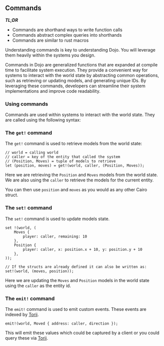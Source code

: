 ## Commands

**_TL;DR_**

- Commands are shorthand ways to write function calls
- Commands abstract complex queries into shorthands
- Commands are similar to rust macros

Understanding commands is key to understanding Dojo. You will leverage them heavily within the systems you design.

Commands in Dojo are generalized functions that are expanded at compile time to facilitate system execution. They provide a convenient way for systems to interact with the world state by abstracting common operations, such as retrieving or updating models, and generating unique IDs. By leveraging these commands, developers can streamline their system implementations and improve code readability.

### Using commands

Commands are used within systems to interact with the world state. They are called using the following syntax:

### The `get!` command

The `get!` command is used to retrieve models from the world state:

```rust,ignore
// world = calling world
// caller = key of the entity that called the system
// (Position, Moves) = tuple of models to retrieve
let (position, moves) = get!(world, caller, (Position, Moves));
```

Here we are retrieving the `Position` and `Moves` models from the world state. We are also using the `caller` to retrieve the models for the current entity.

You can then use `position` and `moves` as you would as any other Cairo struct.

### The `set!` command

The `set!` command is used to update models state.

```rust,ignore
set !(world, (
    Moves {
        player: caller, remaining: 10
    },
    Position {
        player: caller, x: position.x + 10, y: position.y + 10
    },
));

// If the structs are already defined it can also be written as:
set!(world, (moves, position));
```

Here we are updating the `Moves` and `Position` models in the world state using the `caller` as the entity id.

### The `emit!` command

The `emit!` command is used to emit custom events. These events are indexed by [Torii](../toolchain/torii/overview.md).

```rust,ignore
emit!(world, Moved { address: caller, direction });
```

This will emit these values which could be captured by a client or you could query these via [Torii](../toolchain/torii/overview.md).
